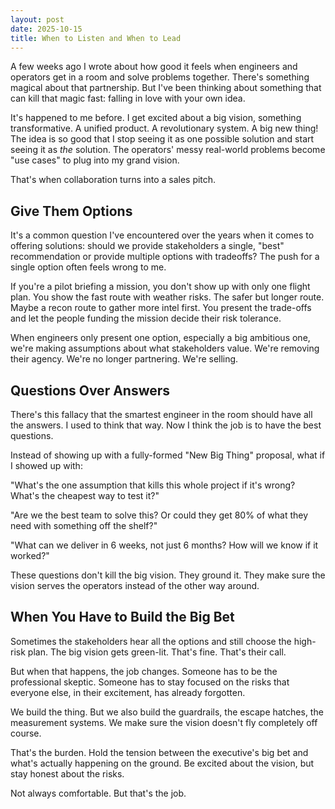```yaml
---
layout: post
date: 2025-10-15
title: When to Listen and When to Lead
---
```


A few weeks ago I wrote about how good it feels when engineers and operators get in a room and solve problems together. There's something magical about that partnership. But I've been thinking about something that can kill that magic fast: falling in love with your own idea.

It's happened to me before. I get excited about a big vision, something transformative. A unified product. A revolutionary system. A big new thing! The idea is so good that I stop seeing it as one possible solution and start seeing it as _the_ solution. The operators' messy real-world problems become "use cases" to plug into my grand vision.

That's when collaboration turns into a sales pitch.

## Give Them Options

It's a common question I've encountered over the years when it comes to offering solutions: should we provide stakeholders a single, "best" recommendation or provide multiple options with tradeoffs? The push for a single option often feels wrong to me. 

If you're a pilot briefing a mission, you don't show up with only one flight plan. You show the fast route with weather risks. The safer but longer route. Maybe a recon route to gather more intel first. You present the trade-offs and let the people funding the mission decide their risk tolerance.

When engineers only present one option, especially a big ambitious one, we're making assumptions about what stakeholders value. We're removing their agency. We're no longer partnering. We're selling.

## Questions Over Answers

There's this fallacy that the smartest engineer in the room should have all the answers. I used to think that way. Now I think the job is to have the best questions.

Instead of showing up with a fully-formed "New Big Thing" proposal, what if I showed up with:

"What's the one assumption that kills this whole project if it's wrong? What's the cheapest way to test it?"

"Are we the best team to solve this? Or could they get 80% of what they need with something off the shelf?"

"What can we deliver in 6 weeks, not just 6 months? How will we know if it worked?"

These questions don't kill the big vision. They ground it. They make sure the vision serves the operators instead of the other way around.

## When You Have to Build the Big Bet

Sometimes the stakeholders hear all the options and still choose the high-risk plan. The big vision gets green-lit. That's fine. That's their call.

But when that happens, the job changes. Someone has to be the professional skeptic. Someone has to stay focused on the risks that everyone else, in their excitement, has already forgotten.

We build the thing. But we also build the guardrails, the escape hatches, the measurement systems. We make sure the vision doesn't fly completely off course.

That's the burden. Hold the tension between the executive's big bet and what's actually happening on the ground. Be excited about the vision, but stay honest about the risks.

Not always comfortable. But that's the job.
